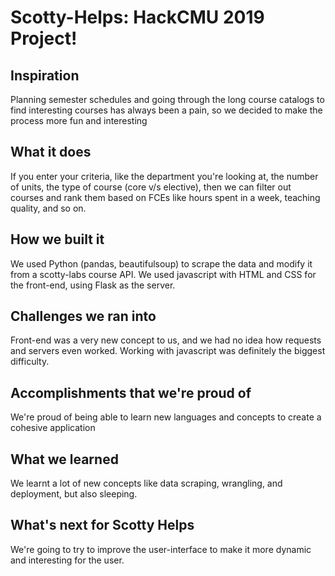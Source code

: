 # Scotty-Helps: HackCMU 2019 Project!

## Inspiration
Planning semester schedules and going through the long course catalogs to find interesting courses has always been a pain, so we decided to make the process more fun and interesting

## What it does
If you enter your criteria, like the department you're looking at, the number of units, the type of course (core v/s elective), then we can filter out courses and rank them based on FCEs like hours spent in a week, teaching quality, and so on.

## How we built it
We used Python (pandas, beautifulsoup) to scrape the data and modify it from a scotty-labs course API. We used javascript with HTML and CSS for the front-end, using Flask as the server.

## Challenges we ran into
Front-end was a very new concept to us, and we had no idea how requests and servers even worked. Working with javascript was definitely the biggest difficulty. 

## Accomplishments that we're proud of
We're proud of being able to learn new languages and concepts to create a cohesive application

## What we learned
We learnt a lot of new concepts like data scraping, wrangling, and deployment, but also sleeping.

## What's next for Scotty Helps
We're going to try to improve the user-interface to make it more dynamic and interesting for the user.
